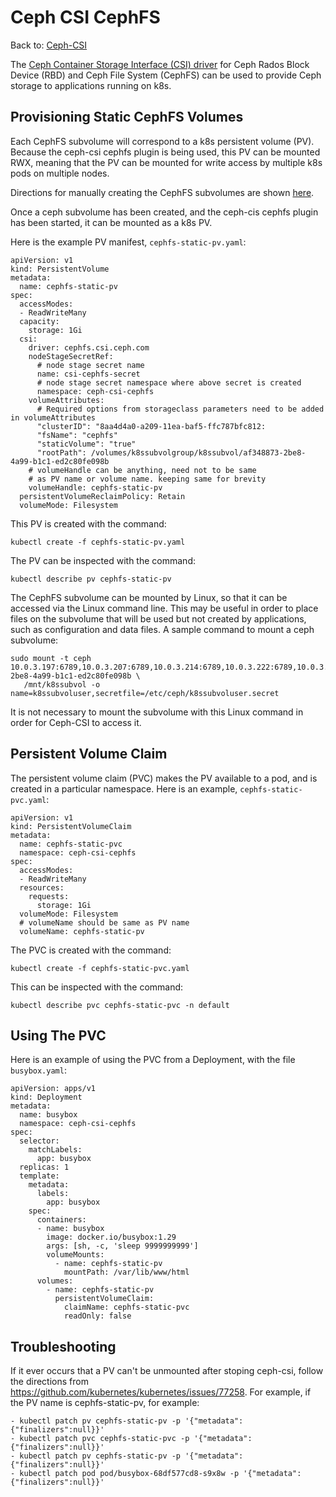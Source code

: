 
# Ceph CSI CephFS

Back to: [Ceph-CSI](./Ceph-CSI.md)

The [Ceph Container Storage Interface (CSI) driver](https://github.com/ceph/ceph-csi) for Ceph Rados Block Device (RBD) and Ceph File System (CephFS) can be used to provide Ceph storage to applications running on k8s. 

## Provisioning Static CephFS Volumes

Each CephFS subvolume will correspond to a k8s persistent volume (PV). Because the ceph-csi cephfs plugin is being used, this PV can be mounted RWX, meaning that the PV can be mounted for write access by multiple k8s pods on multiple nodes.

Directions for manually creating the CephFS subvolumes are shown [here](https://github.nceas.ucsb.edu/NCEAS/Computing/blob/master/cephfs.md#commands-used-to-create-cephfs-subvolumes-on-the-dataone-ceph-cluter-ceph-15).

Once a ceph subvolume has been created, and the ceph-cis cephfs plugin has been started, it can be mounted as a k8s PV. 

Here is the example PV manifest, `cephfs-static-pv.yaml`:

```
apiVersion: v1
kind: PersistentVolume
metadata:
  name: cephfs-static-pv
spec:
  accessModes:
  - ReadWriteMany
  capacity:
    storage: 1Gi
  csi:
    driver: cephfs.csi.ceph.com
    nodeStageSecretRef:
      # node stage secret name
      name: csi-cephfs-secret
      # node stage secret namespace where above secret is created
      namespace: ceph-csi-cephfs
    volumeAttributes:
      # Required options from storageclass parameters need to be added in volumeAttributes
      "clusterID": "8aa4d4a0-a209-11ea-baf5-ffc787bfc812:
      "fsName": "cephfs"
      "staticVolume": "true"
      "rootPath": /volumes/k8ssubvolgroup/k8ssubvol/af348873-2be8-4a99-b1c1-ed2c80fe098b
    # volumeHandle can be anything, need not to be same
    # as PV name or volume name. keeping same for brevity
    volumeHandle: cephfs-static-pv
  persistentVolumeReclaimPolicy: Retain
  volumeMode: Filesystem
```

This PV is created with the command:

```
kubectl create -f cephfs-static-pv.yaml
```

The PV can be inspected with the command:

```
kubectl describe pv cephfs-static-pv
```

The CephFS subvolume can be mounted by Linux, so that it can be accessed via the Linux command line. This may be useful in order to place files on the subvolume that will be used but not created by applications, such as configuration and data files. A sample command to mount a ceph subvolume:

```
sudo mount -t ceph 10.0.3.197:6789,10.0.3.207:6789,10.0.3.214:6789,10.0.3.222:6789,10.0.3.223:6789:/volumes/k8ssubvolgroup/k8ssubvol/af348873-2be8-4a99-b1c1-ed2c80fe098b \
   /mnt/k8ssubvol -o name=k8ssubvoluser,secretfile=/etc/ceph/k8ssubvoluser.secret
```

It is not necessary to mount the subvolume with this Linux command in order for Ceph-CSI to access it.

## Persistent Volume Claim

The persistent volume claim (PVC) makes the PV available to a pod, and is created in a particular namespace. Here is an example, `cephfs-static-pvc.yaml`:

```
apiVersion: v1
kind: PersistentVolumeClaim
metadata:
  name: cephfs-static-pvc
  namespace: ceph-csi-cephfs
spec:
  accessModes:
  - ReadWriteMany
  resources:
    requests:
      storage: 1Gi
  volumeMode: Filesystem
  # volumeName should be same as PV name
  volumeName: cephfs-static-pv
```

The PVC is created with the command:

```
kubectl create -f cephfs-static-pvc.yaml
```

This can be inspected with the command:

```
kubectl describe pvc cephfs-static-pvc -n default
```

## Using The PVC

Here is an example of using the PVC from a Deployment, with the file `busybox.yaml`:

```
apiVersion: apps/v1
kind: Deployment
metadata:
  name: busybox
  namespace: ceph-csi-cephfs
spec:
  selector:
    matchLabels:
      app: busybox
  replicas: 1
  template:
    metadata:
      labels:
        app: busybox
    spec:
      containers:
      - name: busybox
        image: docker.io/busybox:1.29
        args: [sh, -c, 'sleep 9999999999']
        volumeMounts:
          - name: cephfs-static-pv
            mountPath: /var/lib/www/html
      volumes:
        - name: cephfs-static-pv
          persistentVolumeClaim:
            claimName: cephfs-static-pvc
            readOnly: false
```


## Troubleshooting

If it ever occurs that a PV can't be unmounted after stoping ceph-csi, follow the directions from https://github.com/kubernetes/kubernetes/issues/77258. For example, if the PV name is cephfs-static-pv, for example:

```
- kubectl patch pv cephfs-static-pv -p '{"metadata":{"finalizers":null}}'
- kubectl patch pvc cephfs-static-pvc -p '{"metadata":{"finalizers":null}}'
- kubectl patch pv cephfs-static-pv -p '{"metadata":{"finalizers":null}}'
- kubectl patch pod pod/busybox-68df577cd8-s9x8w -p '{"metadata":{"finalizers":null}}'
```


